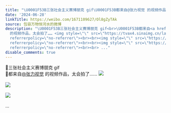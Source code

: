 ```yaml
---
title: "\U0001F53B三张社会主义赛博朋克 gif\U0001F53B都来自@张力视觉 的视频作品，太会拍了…… [图片][图片][图片]"
date: '2024-06-28'
linkTitle: https://weibo.com/1671109627/Ol8gZyTAk
source: 包容万物恒河水的微博
description: "\U0001F53B三张社会主义赛博朋克 gif<br>\U0001F53B都来自<a href=\"https://weibo.com/n/%E5%BC%A0%E5%8A%9B%E8%A7%86%E8%A7%89\">@张力视觉</a>
  的视频作品，太会拍了…… <img style=\"\" src=\"https://tvax4.sinaimg.cn/large/639b1bfbly1hr5fqnnyb6g20vm0hsqvi.gif\"
  referrerpolicy=\"no-referrer\"><br><br><img style=\"\" src=\"https://tvax1.sinaimg.cn/large/639b1bfbly1hr5fqm73iag20vm0hskjv.gif\"
  referrerpolicy=\"no-referrer\"><br><br><img style=\"\" src=\"https://tvax3.sinaimg.cn/large/639b1bfbly1hr5fqkomg8g20fs08wu17.gif\"
  referrerpolicy=\"no-referrer\"><br><br> ..."
disable_comments: true
---
```

🔻三张社会主义赛博朋克 gif<br>🔻都来自<a href="https://weibo.com/n/%E5%BC%A0%E5%8A%9B%E8%A7%86%E8%A7%89">@张力视觉</a> 的视频作品，太会拍了…… <img style="" src="https://tvax4.sinaimg.cn/large/639b1bfbly1hr5fqnnyb6g20vm0hsqvi.gif" referrerpolicy="no-referrer"><br><br><img style="" src="https://tvax1.sinaimg.cn/large/639b1bfbly1hr5fqm73iag20vm0hskjv.gif" referrerpolicy="no-referrer"><br><br><img style="" src="https://tvax3.sinaimg.cn/large/639b1bfbly1hr5fqkomg8g20fs08wu17.gif" referrerpolicy="no-referrer"><br><br> ...